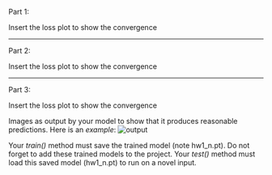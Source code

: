 Part 1:

Insert the loss plot to show the convergence

---

Part 2:

Insert the loss plot to show the convergence

---

Part 3:

Insert the loss plot to show the convergence

Images as output by your model to show that it produces reasonable predictions. Here is an *example*:
![output](https://github.com/user-attachments/assets/bed9b60a-a320-479d-a766-2a5d612e2b02)



Your _train()_ method must save the trained model (note hw1_n.pt). Do not forget to add these trained models to the project. 
Your _test()_ method must load this saved model (hw1_n.pt) to run on a novel input.
